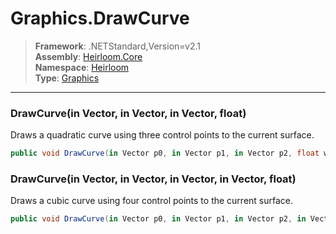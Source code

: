 # Graphics.DrawCurve

> **Framework**: .NETStandard,Version=v2.1  
> **Assembly**: [Heirloom.Core][0]  
> **Namespace**: [Heirloom][0]  
> **Type**: [Graphics][1]

--------------------------------------------------------------------------------

### DrawCurve(in Vector, in Vector, in Vector, float)

Draws a quadratic curve using three control points to the current surface.

```cs
public void DrawCurve(in Vector p0, in Vector p1, in Vector p2, float width = 1)
```

### DrawCurve(in Vector, in Vector, in Vector, in Vector, float)

Draws a cubic curve using four control points to the current surface.

```cs
public void DrawCurve(in Vector p0, in Vector p1, in Vector p2, in Vector p3, float width = 1)
```

[0]: ../Heirloom.Core.md
[1]: Heirloom.Graphics.md
